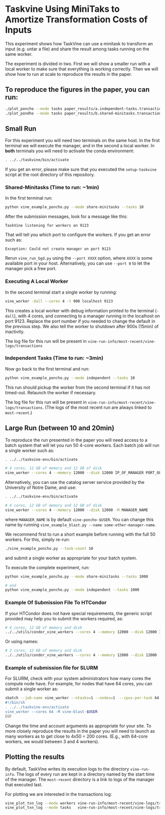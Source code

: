 # Taskvine Using MiniTaks to Amortize Transformation Costs of Inputs

This experiment shows how TaskVine can use a minitask to transform an input
(e.g. untar a file) and share the result among tasks running on the same
worker.

The experiment is divided in two. First we will show a smaller run with a local
worker to make sure that everything is working correctly. Then we will show how
to run at scale to reproduce the results in the paper.

## To reproduce the figures in the paper, you can run:  

```sh
./plot_poncho --mode tasks paper_results/a.independent-tasks.transactions independent.pdf
./plot_pondho --mode tasks paper_results/b.shared-minitasks.transactions shared-minitasks.pdf
```

## Small Run

For this experiment you will need two terminals on the same host. In the first
terminal we will execute the manager, and in the second a local worker. In **both**
terminals you will need to activate the conda environment:

```sh
. ../../taskvine/bin/activate
```

If you get an error, please make sure that you executed the `setup-taskvine`
script at the root directory of this repository.


### Shared-Minitasks (Time to run: ~1min)


In the first terminal run:

```sh
python vine_example_poncho.py --mode share-minitasks --tasks 10
```

After the submission messages, look for a message like this:


```text
TaskVine listening for workers on 9123
```
That will tell you which port to configure the workers. If you get an error such as:

```text
Exception: Could not create manager on port 9123
```

Rerun `vine_run_bgd.py` using the `--port XXXX` option, where `XXXX` is
some available port in your host. Alternatively, you can use `--port 0` to let
the manager pick a free port.


### Executing A Local Worker

In the second terminal start a single worker by running:

```sh
vine_worker -dall --cores 4 -t 900 localhost 9123
```

This creates a local worker with debug information printed to the terminal
(`-dall`), with 4 cores, and connecting to a manager running in the localhost
on port 9123. Replace the port number if you needed to change the default in
the previous step. We also tell the worker to shutdown after 900s (15min) of inactivity.

The log file for this run will be present in `vine-run-info/most-recent/vine-logs/transactions`


### Independent Tasks (Time to run: ~3min)


Now go back to the first terminal and run:

```sh
python vine_example_poncho.py --mode independent --tasks 10
```

This run should pickup the worker from the second terminal if it has not
timed-out. Relaunch the worker if necessary.

The log file for this run will be present in
`vine-run-info/most-recent/vine-logs/transactions`. (The logs of the most
recent run are always linked to `most-recent`.)


## Large Run (between 10 and 20min)

To reproduce the run presented in the paper you will need access to a batch
system that will let you run 50 4-core workers. Each batch job will run a
single worker such as:

```sh
. ../../taskvine-env/bin/activate

# 4 cores, 12 GB of memory and 12 GB of disk
vine_worker --cores 4 --memory 12000 --disk 12000 IP_OF_MANAGER PORT_OF_MANAGER
```

Alternatively, you can use the catalog server service provided by the
University of Notre Dame, and use:

```sh
. ../../taskvine-env/bin/activate

# 4 cores, 12 GB of memory and 12 GB of disk
vine_worker --cores 4 --memory 12000 --disk 12000 -M MANAGER_NAME
```

where `MANAGER_NAME` is by default `vine-poncho-$USER`. You can change this name
by running `vine_example_blast.py --name some-other-manager-name`.


We recommend first to run a short example before running with the full 50
workers. For this, simply re-run:

```sh
./vine_example_poncho.py --task-count 10
```

and submit a single worker as appropriate for your batch system.


To execute the complete experiment, run:

```sh
python vine_example_poncho.py --mode share-minitasks --tasks 1000

# and
python vine_example_poncho.py --mode independent --tasks 1000
```


### Example Of Submission File To HTCondor

If your HTCondor does not have special requirements, the generic script
provided may help you to submit the workers required, as:

```sh
# 4 cores, 12 GB of memory and disk
../../utils/condor_vine_workers --cores 4 --memory 12000 --disk 12000 IP_OF_MANAGER PORT_OF_MANAGER 50
```

Or using names:

```sh
# 2 cores, 12 GB of memory and disk
../../utils/condor_vine_workers --cores 4 --memory 12000 --disk 12000 -M MANAGER_NAME 50
```


### Example of submission file for SLURM

For SLURM, check with your system administrators how many cores the compute
node have. For example, for nodes that have 64 cores, you can submit a single
worker as:

```sh
sbatch --job-name vine_worker --ntasks=1 --nodes=1  --cpus-per-task 64 --mem 0 --time 2:00:00 --account=ACCOUNT -- <<EOF
#!/bin/sh
. ../../taskvine-env/activate
vine_worker --cores 64 -M vine-blast-$USER
EOF
```

Change the time and account arguments as appropriate for your site. To more
closely reproduce the results in the paper you will need to launch as many
workers as to get close to 4x50 = 200 cores. (E.g., with 64-core workers, we
would between 3 and 4 workers).

## Plotting the results

By default, TaskVine writes its execution logs to the directory
`vine-run-info`. The logs of every run are kept in a directory named by the
start time of the manager. The `most-recent` directory is a link to logs of the
manager that executed last.

For plotting we are interested in the transactions log:

```sh
vine_plot_txn_log --mode workers vine-run-info/most-recent/vine-logs/transactions worker.pdf
vine_plot_txn_log --mode tasks   vine-run-info/most-recent/vine-logs/transactions tasks.pdf
```


